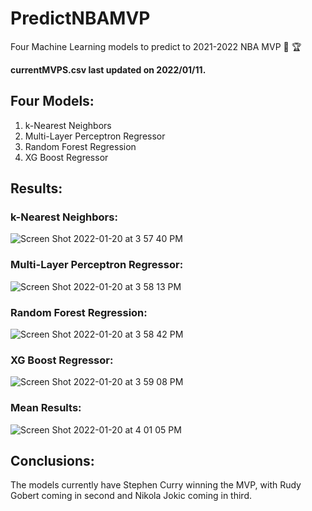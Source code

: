 # PredictNBAMVP
Four Machine Learning models to predict to 2021-2022 NBA MVP 🏀 🏆

**currentMVPS.csv last updated on 2022/01/11.**

## Four Models: ##
1. k-Nearest Neighbors
2. Multi-Layer Perceptron Regressor
3. Random Forest Regression
4. XG Boost Regressor

## Results: ##
### k-Nearest Neighbors: ###
![Screen Shot 2022-01-20 at 3 57 40 PM](https://user-images.githubusercontent.com/64564445/150421054-10de39e8-f923-412d-a184-84352325e5b1.png)

### Multi-Layer Perceptron Regressor: ###
![Screen Shot 2022-01-20 at 3 58 13 PM](https://user-images.githubusercontent.com/64564445/150421126-8f5439d2-9a53-492d-bb1f-9a23943a2d97.png)

### Random Forest Regression: ###
![Screen Shot 2022-01-20 at 3 58 42 PM](https://user-images.githubusercontent.com/64564445/150421185-64a86c46-4715-4933-9303-c2e242df21e4.png)

### XG Boost Regressor: ###
![Screen Shot 2022-01-20 at 3 59 08 PM](https://user-images.githubusercontent.com/64564445/150421231-f2e0075e-b28b-4e26-a56a-4bb3561f7e4b.png)

### Mean Results: ###
![Screen Shot 2022-01-20 at 4 01 05 PM](https://user-images.githubusercontent.com/64564445/150421489-a097091d-b46e-40ae-9add-f7d48258971e.png)


## Conclusions: ##
The models currently have Stephen Curry winning the MVP, with Rudy Gobert coming in second and Nikola Jokic coming in third.
